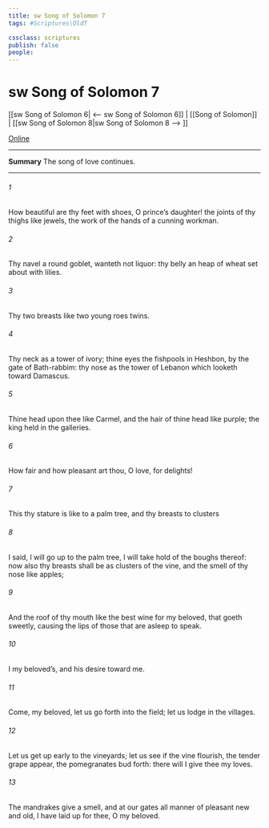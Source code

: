 ```yaml
---
title: sw Song of Solomon 7
tags: #Scriptures\OldT

cssclass: scriptures
publish: false
people:
---
```


# sw Song of Solomon 7
[[sw Song of Solomon 6| <-- sw Song of Solomon 6]] | [[Song of Solomon]] | [[sw Song of Solomon 8|sw Song of Solomon 8 --> ]]

[Online](https://churchofjesuschrist.org/study/scriptures/ot/song/7?lang=eng)

---
__Summary__
The song of love continues.

---
###### 1 
How beautiful are thy feet with shoes, O prince’s daughter! the joints of thy thighs  like jewels, the work of the hands of a cunning workman.

###### 2 
Thy navel  a round goblet,  wanteth not liquor: thy belly  an heap of wheat set about with lilies.

###### 3 
Thy two breasts  like two young roes  twins.

###### 4 
Thy neck  as a tower of ivory; thine eyes  the fishpools in Heshbon, by the gate of Bath-rabbim: thy nose  as the tower of Lebanon which looketh toward Damascus.

###### 5 
Thine head upon thee  like Carmel, and the hair of thine head like purple; the king  held in the galleries.

###### 6 
How fair and how pleasant art thou, O love, for delights!

###### 7 
This thy stature is like to a palm tree, and thy breasts to clusters 

###### 8 
I said, I will go up to the palm tree, I will take hold of the boughs thereof: now also thy breasts shall be as clusters of the vine, and the smell of thy nose like apples;

###### 9 
And the roof of thy mouth like the best wine for my beloved, that goeth  sweetly, causing the lips of those that are asleep to speak.

###### 10 
I  my beloved’s, and his desire  toward me.

###### 11 
Come, my beloved, let us go forth into the field; let us lodge in the villages.

###### 12 
Let us get up early to the vineyards; let us see if the vine flourish,  the tender grape appear,  the pomegranates bud forth: there will I give thee my loves.

###### 13 
The mandrakes give a smell, and at our gates  all manner of pleasant  new and old,  I have laid up for thee, O my beloved.

